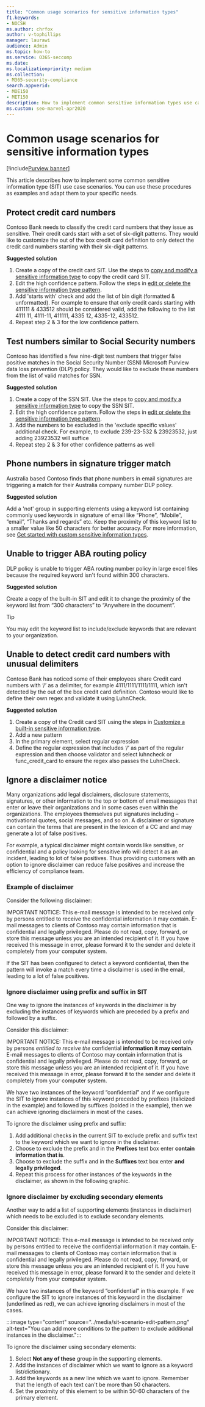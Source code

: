 ```yaml
---
title: "Common usage scenarios for sensitive information types"
f1.keywords:
- NOCSH
ms.author: chrfox
author: v-tophillips
manager: laurawi
audience: Admin
ms.topic: how-to
ms.service: O365-seccomp
ms.date:
ms.localizationpriority: medium
ms.collection:
- M365-security-compliance
search.appverid:
- MOE150
- MET150
description: How to implement common sensitive information types use case scenarios
ms.custom: seo-marvel-apr2020
---
```


# Common usage scenarios for sensitive information types

[!include[Purview banner](../includes/purview-rebrand-banner.md)]

This article describes how to implement some common sensitive information type (SIT) use case scenarios. You can use these procedures as examples and adapt them to your specific needs.

## Protect credit card numbers

Contoso Bank needs to classify the credit card numbers that they issue as sensitive. Their credit cards start with a set of six-digit patterns. They would like to customize the out of the box credit card definition to only detect the credit card numbers starting with their six-digit patterns.

**Suggested solution**

1. Create a copy of the credit card SIT. Use the steps to [copy and modify a sensitive information type](create-a-custom-sensitive-information-type.md#copy-and-modify-a-sensitive-information-type) to copy the credit card SIT.
1. Edit the high confidence pattern. Follow the steps in [edit or delete the sensitive information type pattern](sit-get-started-exact-data-match-create-rule-package.md#edit-or-delete-the-sensitive-information-type-pattern).
1. Add 'starts with' check and add the list of bin digit (formatted & unformatted). For example to ensure that only credit cards starting with 411111 & 433512 should be considered valid, add the following to the list 4111 11, 4111-11, 411111, 4335 12, 4335-12, 433512.
1. Repeat step 2 & 3 for the low confidence pattern.

## Test numbers similar to Social Security numbers

Contoso has identified a few nine-digit test numbers that trigger false positive matches in the Social Security Number (SSN) Microsoft Purview data loss prevention (DLP) policy. They would like to exclude these numbers from the list of valid matches for SSN.

**Suggested solution**

1. Create a copy of the SSN SIT. Use the steps to [copy and modify a sensitive information type](create-a-custom-sensitive-information-type.md#copy-and-modify-a-sensitive-information-type) to copy the SSN SIT.
1. Edit the high confidence pattern. Follow the steps in [edit or delete the sensitive information type pattern](sit-get-started-exact-data-match-create-rule-package.md#edit-or-delete-the-sensitive-information-type-pattern).
1. Add the numbers to be excluded in the 'exclude specific values' additional check. For example, to exclude 239-23-532 & 23923532, just adding 23923532 will suffice
1. Repeat step 2 & 3 for other confidence patterns as well

## Phone numbers in signature trigger match

Australia based Contoso finds that phone numbers in email signatures are triggering a match for their Australia company number DLP policy.

**Suggested solution**

Add a 'not' group in supporting elements using a keyword list containing commonly used keywords in signature of email like “Phone”, “Mobile”, “email”, “Thanks and regards” etc. Keep the proximity of this keyword list to a smaller value like 50 characters for better accuracy. For more information, see [Get started with custom sensitive information types](create-a-custom-sensitive-information-type.md).

## Unable to trigger ABA routing policy

DLP policy is unable to trigger ABA routing number policy in large excel files because the required keyword isn't found within 300 characters.

**Suggested solution**

Create a copy of the built-in SIT and edit it to change the proximity of the keyword list from “300 characters” to “Anywhere in the document”.

> [!TIP]
> You may edit the keyword list to include/exclude keywords that are relevant to your organization.

## Unable to detect credit card numbers with unusual delimiters

Contoso Bank has noticed some of their employees share Credit card numbers with ‘/’ as a delimiter, for example 4111/1111/1111/1111, which isn't detected by the out of the box credit card definition. Contoso would like to define their own regex and validate it using LuhnCheck.

**Suggested solution**

1. Create a copy of the Credit card SIT using the steps in [Customize a built-in sensitive information type](customize-a-built-in-sensitive-information-type.md).
1. Add a new pattern
1. In the primary element, select regular expression
1. Define the regular expression that includes ‘/’ as part of the regular expression and then choose validator and select luhncheck or func_credit_card to ensure the regex also passes the LuhnCheck.

## Ignore a disclaimer notice

Many organizations add legal disclaimers, disclosure statements, signatures, or other information to the top or bottom of email messages that enter or leave their organizations and in some cases even within the organizations. The employees themselves put signatures including – motivational quotes, social messages, and so on. A disclaimer or signature can contain the terms that are present in the lexicon of a CC and and may generate a lot of false positives.  

For example, a typical disclaimer might contain words like sensitive, or confidential and a policy looking for sensitive info will detect it as an incident, leading to lot of false positives. Thus providing customers with an option to ignore disclaimer can reduce false positives and increase the efficiency of compliance team.

### Example of disclaimer

Consider the following disclaimer:

IMPORTANT NOTICE: This e-mail message is intended to be received only by persons entitled to receive the confidential information it may contain. E-mail messages to clients of Contoso may contain information that is confidential and legally privileged. Please do not read, copy, forward, or store this message unless you are an intended recipient of it. If you have received this message in error, please forward it to the sender and delete it completely from your computer system.

If the SIT has been configured to detect a keyword confidential, then the pattern will invoke a match every time a disclaimer is used in the email, leading to a lot of false positives.

### Ignore disclaimer using prefix and suffix in SIT

One way to ignore the instances of keywords in the disclaimer is by excluding the instances of keywords which are preceded by a prefix and followed by a suffix.

Consider this disclaimer:

IMPORTANT NOTICE: This e-mail message is intended to be received only by persons *entitled to receive the* confidential **information it may contain**. E-mail messages to clients of Contoso may contain information that is confidential and legally privileged. Please do not read, copy, forward, or store this message unless you are an intended recipient of it. If you have received this message in error, please forward it to the sender and delete it completely from your computer system.

We have two instances of the keyword “confidential” and if we configure the SIT to ignore instances of this keyword preceded by prefixes (italicized in the example) and followed by suffixes (bolded in the example), then we can achieve ignoring disclaimers in most of the cases.

To ignore the disclaimer using prefix and suffix:

1. Add additional checks in the current SIT to exclude prefix and suffix text to the keyword which we want to ignore in the disclaimer.
1. Choose to exclude the prefix and in the **Prefixes** text box enter **contain information that is**.
1. Choose to exclude the suffix and in the **Suffixes** text box enter **and legally privileged**.
1. Repeat this process for other instances of the keywords in the disclaimer, as shown in the following graphic.

### Ignore disclaimer by excluding secondary elements

Another way to add a list of supporting elements (instances in disclaimer) which needs to be excluded is to exclude secondary elements.

Consider this disclaimer:

IMPORTANT NOTICE: This e-mail message is intended to be received only by persons entitled to receive the confidential information it may contain. E-mail messages to clients of Contoso may contain information that is confidential and legally privileged. Please do not read, copy, forward, or store this message unless you are an intended recipient of it. If you have received this message in error, please forward it to the sender and delete it completely from your computer system.

We have two instances of the keyword “confidential” in this example. If we configure the SIT to ignore instances of this keyword in the disclaimer (underlined as red), we can achieve ignoring disclaimers in most of the cases.

:::image type="content" source="../media/sit-scenario-edit-pattern.png" alt-text="You can add more conditions to the pattern to exclude additional instances in the disclaimer.":::

To ignore the disclaimer using secondary elements:

1. Select **Not any of these** group in the supporting elements.
1. Add the instances of disclaimer which we want to ignore as a keyword list/dictionary.
1. Add the keywords as a new line which we want to ignore. Remember that the length of each text can't be more than 50 characters.
1. Set the proximity of this element to be within 50-60 characters of the primary element.
